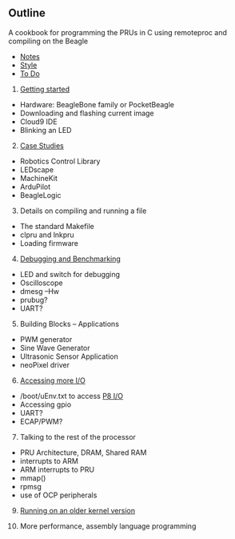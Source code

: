 ## Outline

A cookbook for programming the PRUs in C using remoteproc and 
compiling on the Beagle

* [Notes](notes.md)
* [Style](style.md)
* [To Do](todo.md)

1. [Getting started](01start/start.md)
  * Hardware:  BeagleBone family or PocketBeagle
  * Downloading and flashing current image
  * Cloud9 IDE
  * Blinking an LED
  
2. [Case Studies](02case/case.md)
  * Robotics Control Library
  * LEDscape
  * MachineKit
  * ArduPilot
  * BeagleLogic
  
3. Details on compiling and running a file
  * The standard Makefile
  * clpru and lnkpru
  * Loading firmware
  
4. [Debugging and Benchmarking][debug]
  * LED and switch for debugging
  * Oscilloscope
  * dmesg –Hw
  * prubug?
  * UART?
  
5. Building Blocks – Applications
  * PWM generator
  * Sine Wave Generator
  * Ultrasonic Sensor Application
  * neoPixel driver
  
6. [Accessing more I/O][io]
  * /boot/uEnv.txt to access [P8 I/O][P8]
  * Accessing gpio
  * UART?
  * ECAP/PWM?
  
7. Talking to the rest of the processor
  * PRU Architecture, DRAM, Shared RAM
  * interrupts to ARM
  * ARM interrupts to PRU
  * mmap() 
  * rpmsg
  * use of OCP peripherals
9. [Running on an older kernel version][older]

10. More performance, assembly language programming

[debug]: # "Roadmap-wise, I'd want to consider how to plug RPMsg into a printf function to aide debug. I'm sure you've seen that with CCS in the past."
[common]: # "Some kind of intro to these building blocks is needed. Look at the TI examples for a good list."
[io]: # "The split with talking to the ARM is a little confusing to me as I don't know what the 'more' is."
[P8]: # "What is the P8 issue?"
[older]: # "You might make this just about *alternate* tools rather than necessarily older. You could provide relatively minimal pointers for anything beyond what is needed understand how the Case Studies work. Things like the gcc port could go here."
